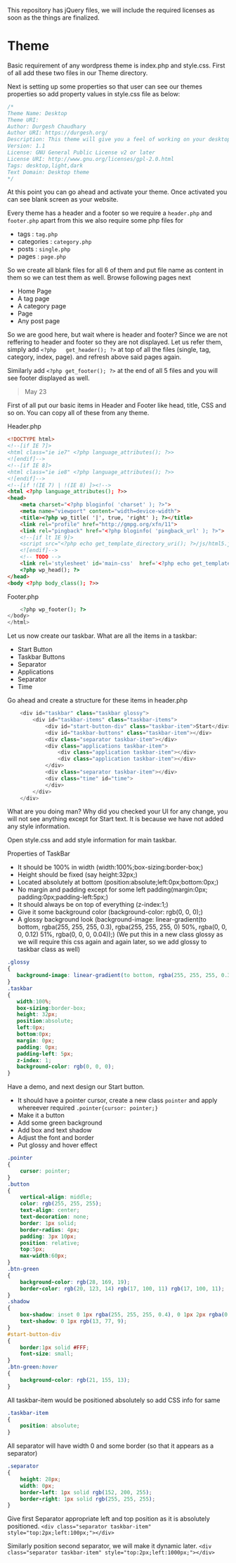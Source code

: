 This repository has jQuery files, we will include the required licenses as soon as the things are finalized.

Theme
=====
Basic requirement of any wordpress theme is index.php and style.css. First of all add these two files in our Theme directory.

Next is setting up some properties so that user can see our themes properties so add property values in style.css file as below:

```css
/*
Theme Name: Desktop
Theme URI: 
Author: Durgesh Chaudhary
Author URI: https://durgesh.org/
Description: This theme will give you a feel of working on your desktop.
Version: 1.1
License: GNU General Public License v2 or later
License URI: http://www.gnu.org/licenses/gpl-2.0.html
Tags: desktop,light,dark
Text Domain: Desktop theme
*/
```

At this point you can go ahead and activate your theme. Once activated you can see blank screen as your website.

Every theme has a header and a footer so we require a `header.php` and `footer.php` apart from this we also require some php files for
 - tags : `tag.php`
 - categories : `category.php`
 - posts : `single.php`
 - pages : `page.php`

So we create all blank files for all 6 of them and put file name as content in them so we can test them as well. Browse following pages next
 - Home Page
 - A tag page
 - A category page
 - Page
 - Any post page

So we are good here, but wait where is header and footer? Since we are not reffering to header and footer so they are not displayed. Let us refer them, simply add `<?php	get_header(); ?>` at top of all the files (single, tag, category, index, page). and refresh above said pages again.

Similarly add `<?php get_footer(); ?>` at the end of all 5 files and you will see footer displayed as well.

 > May 23

First of all put our basic items in Header and Footer like head, title, CSS and so on. You can copy all of these from any theme.

Header.php
```HTML
<!DOCTYPE html>
<!--[if IE 7]>
<html class="ie ie7" <?php language_attributes(); ?>>
<![endif]-->
<!--[if IE 8]>
<html class="ie ie8" <?php language_attributes(); ?>>
<![endif]-->
<!--[if !(IE 7) | !(IE 8) ]><!-->
<html <?php language_attributes(); ?>>
<head>
	<meta charset="<?php bloginfo( 'charset' ); ?>">
	<meta name="viewport" content="width=device-width">
	<title><?php wp_title( '|', true, 'right' ); ?></title>
	<link rel="profile" href="http://gmpg.org/xfn/11">
	<link rel="pingback" href="<?php bloginfo( 'pingback_url' ); ?>">
	<!--[if lt IE 9]>
	<script src="<?php echo get_template_directory_uri(); ?>/js/html5.js"></script>
	<![endif]-->
	<!-- TODO -->
	<link rel='stylesheet' id='main-css'  href='<?php echo get_template_directory_uri(); ?>/style.css?ver=3.6' type='text/css' media='all' />
	<?php wp_head(); ?>
</head>
<body <?php body_class(); ?>>
```

Footer.php
```PHP
	<?php wp_footer(); ?>
</body>
</html>
```

Let us now create our taskbar. What are all the items in a taskbar:
 - Start Button
 - Taskbar Buttons
 - Separator
 - Applications
 - Separator
 - Time

Go ahead and create a structure for these items in header.php
```PHP
	<div id="taskbar" class="taskbar glossy">
		<div id="taskbar-items" class="taskbar-items">
			<div id="start-button-div" class="taskbar-item">Start</div>
			<div id="taskbar-buttons" class="taskbar-item"></div>
			<div class="separator taskbar-item"></div>
			<div class="applications taskbar-item">
				<div class="application taskbar-item"></div>
				<div class="application taskbar-item"></div>
			</div>
			<div class="separator taskbar-item"></div>
			<div class="time" id="time">
			</div>
		</div>
	</div>
```

What are you doing man? Why did you checked your UI for any change, you will not see anything except for Start text. It is because we have not added any style information.

Open style.css and add style information for main taskbar.

Properties of TaskBar
 - It should be 100% in width (width:100%;box-sizing:border-box;)
 - Height should be fixed (say height:32px;)
 - Located absolutely at bottom (position:absolute;left:0px;bottom:0px;)
 - No margin and padding except for some left padding(margin:0px; padding:0px;padding-left:5px;)
 - It should always be on top of everything (z-index:1;)
 - Give it some background color (background-color: rgb(0, 0, 0);)
 -  A glossy background look (background-image: linear-gradient(to bottom, rgba(255, 255, 255, 0.3), rgba(255, 255, 255, 0) 50%, rgba(0, 0, 0, 0.12) 51%, rgba(0, 0, 0, 0.04));) (We put this in a new class glossy as we will require this css again and again later, so we add glossy to taskbar class as well)

 ```CSS
.glossy
{
	background-image: linear-gradient(to bottom, rgba(255, 255, 255, 0.3), rgba(255, 255, 255, 0) 50%, rgba(0, 0, 0, 0.12) 51%, rgba(0, 0, 0, 0.04));
}
.taskbar
{
	width:100%;
	box-sizing:border-box;
	height: 32px;
	position:absolute;
	left:0px;
	bottom:0px;
	margin: 0px;
	padding: 0px;
	padding-left: 5px;
	z-index: 1;
	background-color: rgb(0, 0, 0);
}
 ```

 Have a demo, and next design our Start button.
  - It should have a pointer cursor, create a new class `pointer` and apply whereever required `.pointer{cursor: pointer;}`
  - Make it a button
  - Add some green background
  - Add box and text shadow
  - Adjust the font and border
  - Put glossy and hover effect

```CSS
.pointer
{
	cursor: pointer;
}
.button
{
	vertical-align: middle;
	color: rgb(255, 255, 255);
	text-align: center;
	text-decoration: none;
	border: 1px solid;
	border-radius: 4px;
	padding: 3px 10px;
	position: relative;
	top:5px;
	max-width:60px; 
}
.btn-green
{
	background-color: rgb(28, 169, 19);
	border-color: rgb(20, 123, 14) rgb(17, 100, 11) rgb(17, 100, 11);	
}
.shadow
{
	box-shadow: inset 0 1px rgba(255, 255, 255, 0.4), 0 1px 2px rgba(0, 0, 0, 0.2);
	text-shadow: 0 1px rgb(13, 77, 9);
}
#start-button-div
{
	border:1px solid #FFF;
	font-size: small;
}
.btn-green:hover
{
	background-color: rgb(21, 155, 13);
}
```

All taskbar-item would be positioned absolutely so add CSS info for same
```CSS
.taskbar-item
{
	position: absolute;
}
```

All separator will have width 0 and some border (so that it appears as a separator)
```CSS
.separator
{
	height: 28px;
	width: 0px;
	border-left: 1px solid rgb(152, 200, 255);
	border-right: 1px solid rgb(255, 255, 255);
}
```
Give first Separator appropriate left and top position as it is absolutely positioned. `<div class="separator taskbar-item" style="top:2px;left:100px;"></div>`

Similarly position second separator, we will make it dynamic later. `<div class="separator taskbar-item" style="top:2px;left:1000px;"></div>`
